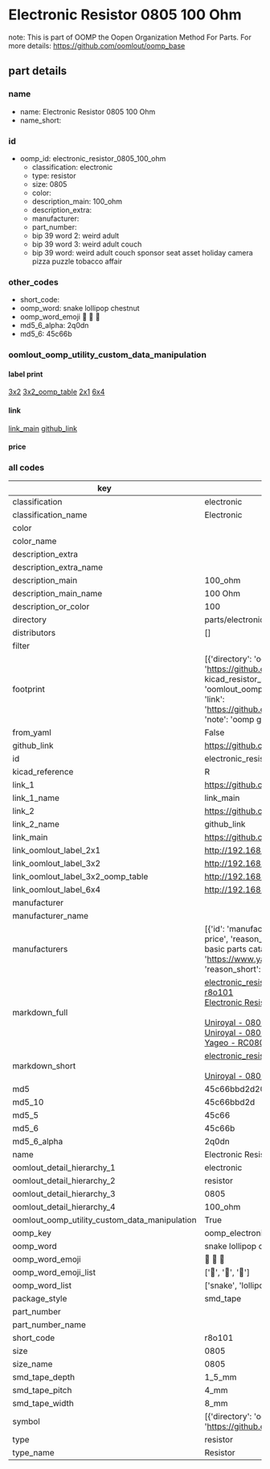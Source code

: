 # Electronic Resistor 0805 100 Ohm  

note: This is part of OOMP the Oopen Organization Method For Parts. For more details: https://github.com/oomlout/oomp_base

##  part details





### name
* name: Electronic Resistor 0805 100 Ohm
* name_short: 
### id
* oomp_id: electronic_resistor_0805_100_ohm
  * classification: electronic
  * type: resistor
  * size: 0805
  * color: 
  * description_main: 100_ohm
  * description_extra: 
  * manufacturer: 
  * part_number: 
  * bip 39 word 2: weird adult
  * bip 39 word 3: weird adult couch
  * bip 39 word: weird adult couch sponsor seat asset holiday camera pizza puzzle tobacco affair

### other_codes
* short_code: 
* oomp_word: snake lollipop chestnut
* oomp_word_emoji :snake: :lollipop: :chestnut:
* md5_6_alpha: 2q0dn
* md5_6: 45c66b






### oomlout_oomp_utility_custom_data_manipulation
#### label print
[3x2](http://192.168.1.245:1112/?label=oomp%202q0dn)
[3x2_oomp_table](http://192.168.1.107:1112/?label=oomp%202q0dn)
[2x1](http://192.168.1.242:1112/?label=oomp%202q0dn)
[6x4](http://192.168.1.55:1112/?label=oomp%202q0dn)    

#### link

[link_main](https://github.com/oomlout/oomlout_oomp_current_version_messy/tree/main/parts/electronic_resistor_0805_100_ohm) [github_link](https://github.com/oomlout/oomlout_oomp_part_src/tree/main/parts/electronic_resistor_0805_100_ohm)                             

#### price







### all codes 
| key | value |  
| --- | --- |  
| classification | electronic |  
| classification_name | Electronic |  
| color |  |  
| color_name |  |  
| description_extra |  |  
| description_extra_name |  |  
| description_main | 100_ohm |  
| description_main_name | 100 Ohm |  
| description_or_color | 100 |  
| directory | parts/electronic_resistor_0805_100_ohm |  
| distributors | [] |  
| filter |  |  
| footprint | [{'directory': 'oomlout_oomp_footprint_bot/footprints/kicad_resistor_smd_r_0805_2012metric//working/working.kicad_mod', 'index': 0, 'link': 'https://github.com/oomlout/oomlout_oomp_footprint_bot/tree/main/foootprntss/kicad_resistor_smd_r_0805_2012metric', 'note': 'source footprint kicad_resistor_smd_r_0805_2012metric', 'oomp_key': 'oomp_kicad_resistor_smd_r_0805_2012metric'}, {'directory': 'oomlout_oomp_footprint_bot/footprints/oomlout_oomlout_oomp_part_footprints_r8o101_electronic_resistor_0805_100_ohm//working/working.kicad_mod', 'index': 1, 'link': 'https://github.com/oomlout/oomlout_oomp_footprint_bot/tree/main/foootprntss/oomlout_oomlout_oomp_part_footprints_r8o101_electronic_resistor_0805_100_ohm', 'note': 'oomp generated footprint', 'oomp_key': 'oomp_oomlout_oomlout_oomp_part_footprints_r8o101_electronic_resistor_0805_100_ohm'}] |  
| from_yaml | False |  
| github_link | https://github.com/oomlout/oomlout_oomp_part_src/tree/main/parts/electronic_resistor_0805_100_ohm |  
| id | electronic_resistor_0805_100_ohm |  
| kicad_reference | R |  
| link_1 | https://github.com/oomlout/oomlout_oomp_current_version_messy/tree/main/parts/electronic_resistor_0805_100_ohm |  
| link_1_name | link_main |  
| link_2 | https://github.com/oomlout/oomlout_oomp_part_src/tree/main/parts/electronic_resistor_0805_100_ohm |  
| link_2_name | github_link |  
| link_main | https://github.com/oomlout/oomlout_oomp_current_version_messy/tree/main/parts/electronic_resistor_0805_100_ohm |  
| link_oomlout_label_2x1 | http://192.168.1.242:1112/?label=oomp%202q0dn |  
| link_oomlout_label_3x2 | http://192.168.1.245:1112/?label=oomp%202q0dn |  
| link_oomlout_label_3x2_oomp_table | http://192.168.1.107:1112/?label=oomp%202q0dn |  
| link_oomlout_label_6x4 | http://192.168.1.55:1112/?label=oomp%202q0dn |  
| manufacturer |  |  
| manufacturer_name |  |  
| manufacturers | [{'id': 'manufacturer_uniroyal', 'link': '', 'name': 'Uniroyal', 'note': {'reason': 'did this one first, but not in jlc pcb basic parts and 1 percent are and they are the same price', 'reason_short': 'not in jlc basic parts'}, 'part_number': '0805W8J0101T5E'}, {'id': 'manufacturer_uniroyal', 'link': '', 'name': 'Uniroyal', 'note': {'reason': 'in the jlc basic parts catalogue', 'reason_short': 'jlc basic part'}, 'part_number': '0805W8F1000T5E'}, {'id': 'manufacturer_yageo', 'link': 'https://www.yageo.com/en/Chart/Download/pdf/RC0805JR-07100RL', 'name': 'Yageo', 'note': {'reason': 'yageo is a commonly cross referenced part number', 'reason_short': 'available everywhere'}, 'part_number': 'RC0805JR-07100RL'}] |  
| markdown_full | [electronic_resistor_0805_100_ohm](https://github.com/oomlout/oomlout_oomp_current_version_messy/tree/main/parts/electronic_resistor_0805_100_ohm)<br>[r8o101](https://github.com/oomlout/oomlout_oomp_current_version_messy/tree/main/parts/electronic_resistor_0805_100_ohm)<br>[Electronic Resistor 0805 100 Ohm](https://github.com/oomlout/oomlout_oomp_current_version_messy/tree/main/parts/electronic_resistor_0805_100_ohm)<br><br>[Uniroyal - 0805W8J0101T5E- not in jlc basic parts]() [(L)  ](https://www.lcsc.com/search?q=0805W8J0101T5E)[(D)  ](https://www.digikey.com/en/products?keywords=0805W8J0101T5E)[(M)  ](https://www.mouser.com/Search/Refine?Keyword=0805W8J0101T5E)[(N)  ](https://www.newark.com/search?st=0805W8J0101T5E)[(SZ)  ](https://so.szlcsc.com/global.html?k=0805W8J0101T5E)<br>[Uniroyal - 0805W8F1000T5E- jlc basic part]() [(L)  ](https://www.lcsc.com/search?q=0805W8F1000T5E)[(D)  ](https://www.digikey.com/en/products?keywords=0805W8F1000T5E)[(M)  ](https://www.mouser.com/Search/Refine?Keyword=0805W8F1000T5E)[(N)  ](https://www.newark.com/search?st=0805W8F1000T5E)[(SZ)  ](https://so.szlcsc.com/global.html?k=0805W8F1000T5E)<br>[Yageo - RC0805JR-07100RL- available everywhere](https://www.yageo.com/en/Chart/Download/pdf/RC0805JR-07100RL) [(L)  ](https://www.lcsc.com/search?q=RC0805JR-07100RL)[(D)  ](https://www.digikey.com/en/products?keywords=RC0805JR-07100RL)[(M)  ](https://www.mouser.com/Search/Refine?Keyword=RC0805JR-07100RL)[(N)  ](https://www.newark.com/search?st=RC0805JR-07100RL)[(SZ)  ](https://so.szlcsc.com/global.html?k=RC0805JR-07100RL)<br> |  
| markdown_short | [electronic_resistor_0805_100_ohm](https://github.com/oomlout/oomlout_oomp_current_version_messy/tree/main/parts/electronic_resistor_0805_100_ohm)<br><br>[Uniroyal - 0805W8J0101T5E- not in jlc basic parts]()[Uniroyal - 0805W8F1000T5E- jlc basic part]()[Yageo - RC0805JR-07100RL- available everywhere](https://www.yageo.com/en/Chart/Download/pdf/RC0805JR-07100RL) |  
| md5 | 45c66bbd2d20ad9836e12d2661c0f7c9 |  
| md5_10 | 45c66bbd2d |  
| md5_5 | 45c66 |  
| md5_6 | 45c66b |  
| md5_6_alpha | 2q0dn |  
| name | Electronic Resistor 0805 100 Ohm |  
| oomlout_detail_hierarchy_1 | electronic |  
| oomlout_detail_hierarchy_2 | resistor |  
| oomlout_detail_hierarchy_3 | 0805 |  
| oomlout_detail_hierarchy_4 | 100_ohm |  
| oomlout_oomp_utility_custom_data_manipulation | True |  
| oomp_key | oomp_electronic_resistor_0805_100_ohm |  
| oomp_word | snake lollipop chestnut |  
| oomp_word_emoji | :snake: :lollipop: :chestnut: |  
| oomp_word_emoji_list | [':snake:', ':lollipop:', ':chestnut:'] |  
| oomp_word_list | ['snake', 'lollipop', 'chestnut'] |  
| package_style | smd_tape |  
| part_number |  |  
| part_number_name |  |  
| short_code | r8o101 |  
| size | 0805 |  
| size_name | 0805 |  
| smd_tape_depth | 1_5_mm |  
| smd_tape_pitch | 4_mm |  
| smd_tape_width | 8_mm |  
| symbol | [{'directory': 'oomlout_oomp_symbol_bot/symbols/kicad_device_r//working/working.kicad_sym', 'index': 0, 'link': 'https://github.com/oomlout/oomlout_oomp_symbol_bot/tree/main/symbols/kicad_device_r', 'oomp_key': 'oomp_kicad_device_r'}] |  
| type | resistor |  
| type_name | Resistor |  
